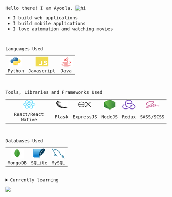 <p>
    <samp>
        Hello there! I am Ayoola. <img src="https://user-images.githubusercontent.com/1303154/88677602-1635ba80-d120-11ea-84d8-d263ba5fc3c0.gif" width="24px" alt="hi">
    </samp>
</p>

<p>

- <samp>I build web applications</samp>
- <samp>I build mobile applications</samp>
- <samp>I love automation and watching movies</samp>

</p>

<br />

<p>
<samp>
    Languages Used
</samp>
</p>

<table cellpadding='0' border='0px' cellspacing='0'>
    <tr>
        <td align='center'>
           <img align="center" alt="Rafa-Python" height="30" width="40" src="https://raw.githubusercontent.com/devicons/devicon/master/icons/python/python-original.svg"> 
        </td>
        <td align='center'>
            <img align="center" alt="Rafa-Js" height="30" width="40" src="https://raw.githubusercontent.com/devicons/devicon/master/icons/javascript/javascript-plain.svg"> 
        </td>
        <td align='center'>
            <img align="center" alt="Rafa-Js" height="30" width="40" src="https://raw.githubusercontent.com/devicons/devicon/master/icons/java/java-plain.svg">
        </td>
    </tr>
    <tr>
        <td align='center'>
            <samp>Python</samp>
        </td>
        <td align='center'>
            <samp>Javascript</samp>
        </td>
        <td align='center'>
            <samp>Java</samp>
        </td>
    </tr>
</table>
  
  <!-- <img align="center" alt="Rafa-Ts" height="30" width="40" src="https://raw.githubusercontent.com/devicons/devicon/master/icons/typescript/typescript-plain.svg"> -->

<br />

<p>
<samp>
    Tools, Libraries and Frameworks Used
</samp>
</p>

<table cellpadding='0' border='0px' cellspacing='0'>
    <tr>
        <td align='center'>
            <img align="center" alt="Rafa-React" height="30" width="40" src="https://raw.githubusercontent.com/devicons/devicon/master/icons/react/react-original.svg">
        </td>
        <td align='center'>
            <img align="center" alt="Rafa-React" height="30" width="40" src="https://raw.githubusercontent.com/devicons/devicon/master/icons/flask/flask-original.svg">
        </td>
        <td align='center'>
            <img align="center" alt="Rafa-React" height="30" width="40" src="https://raw.githubusercontent.com/devicons/devicon/master/icons/express/express-original.svg">
        </td>
        <td align='center'>
            <img align="center" alt="Rafa-React" height="30" width="40" src="https://raw.githubusercontent.com/devicons/devicon/master/icons/nodejs/nodejs-original.svg">
        </td>
        <td align='center'>
            <img align="center" alt="Rafa-React" height="30" width="40" src="https://raw.githubusercontent.com/devicons/devicon/master/icons/redux/redux-original.svg">
        </td>
        <td align='center'>
            <img align="center" alt="Rafa-React" height="30" width="40" src="https://raw.githubusercontent.com/devicons/devicon/master/icons/sass/sass-original.svg">
        </td>
    </tr>
    <tr>
        <td align='center'>
            <samp>React/React Native</samp>
        </td>
        <td align='center'>
            <samp>Flask</samp>    
        </td>
        <td align='center'>
            <samp>ExpressJS</samp>
        </td>
        <td align='center'>
            <samp>NodeJS</samp>
        </td>
        <td align='center'>
            <samp>Redux</samp>
        </td>
        <td align='center'>
            <samp>SASS/SCSS</samp>
        </td>
    </tr>
</table>

<br />

<p>
<samp>
    Databases Used
</samp>
</p>

<table cellpadding='0' border='0px' cellspacing='0'>
    <tr>
        <td align='center'>
            <img align="center" alt="Rafa-React" height="30" width="40" src="https://raw.githubusercontent.com/devicons/devicon/master/icons/mongodb/mongodb-original.svg">
        </td>
        <td align='center'>
            <img align="center" alt="Rafa-React" height="30" width="40" src="https://raw.githubusercontent.com/devicons/devicon/master/icons/sqlite/sqlite-original.svg">
        </td>
        <td align='center'>
            <img align="center" alt="Rafa-React" height="30" width="40" src="https://raw.githubusercontent.com/devicons/devicon/master/icons/mysql/mysql-original.svg">
        </td>
    </tr>
    <tr>
        <td align='center'>
            <samp>MongoDB</samp>
        </td>
        <td align='center'>
            <samp>SQLite</samp>
        </td>
        <td align='center'>
            <samp>MySQL</samp>
        </td>
    </tr>
</table>

<br />

<details>
    <summary><samp>Currently learning</samp></summary>
    <ul>
        <li><samp>Typescript</samp></li>
        <li><samp>Dart</samp></li>
        <li><samp>Go</samp></li>
    </ul>
</details>

![](https://hit.yhype.me/github/profile?user_id=20460003)
